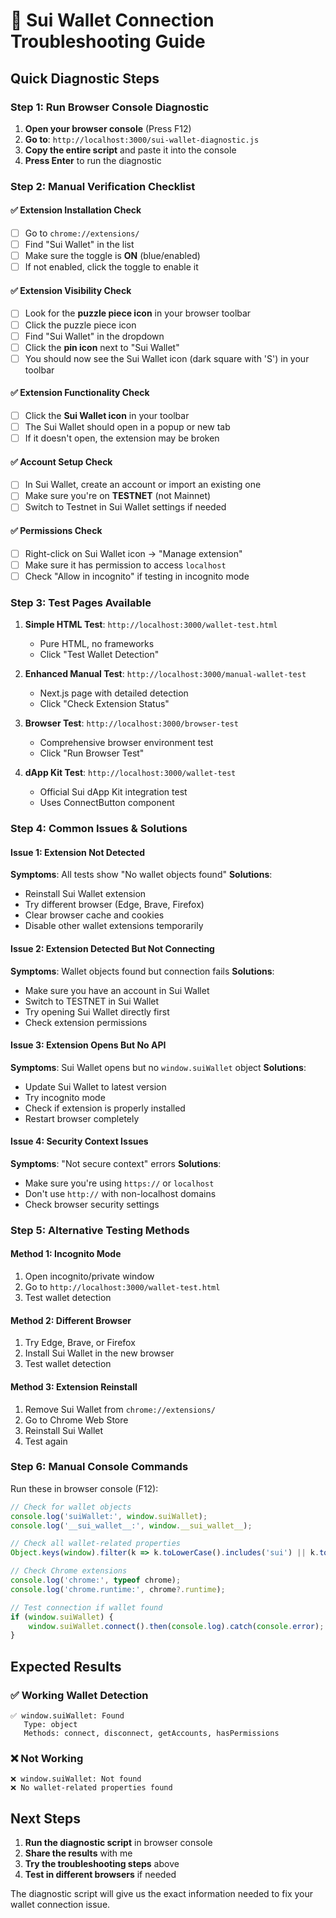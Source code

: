 # 🔧 Sui Wallet Connection Troubleshooting Guide

## Quick Diagnostic Steps

### Step 1: Run Browser Console Diagnostic
1. **Open your browser console** (Press F12)
2. **Go to**: `http://localhost:3000/sui-wallet-diagnostic.js`
3. **Copy the entire script** and paste it into the console
4. **Press Enter** to run the diagnostic

### Step 2: Manual Verification Checklist

#### ✅ Extension Installation Check
- [ ] Go to `chrome://extensions/`
- [ ] Find "Sui Wallet" in the list
- [ ] Make sure the toggle is **ON** (blue/enabled)
- [ ] If not enabled, click the toggle to enable it

#### ✅ Extension Visibility Check
- [ ] Look for the **puzzle piece icon** in your browser toolbar
- [ ] Click the puzzle piece icon
- [ ] Find "Sui Wallet" in the dropdown
- [ ] Click the **pin icon** next to "Sui Wallet"
- [ ] You should now see the Sui Wallet icon (dark square with 'S') in your toolbar

#### ✅ Extension Functionality Check
- [ ] Click the **Sui Wallet icon** in your toolbar
- [ ] The Sui Wallet should open in a popup or new tab
- [ ] If it doesn't open, the extension may be broken

#### ✅ Account Setup Check
- [ ] In Sui Wallet, create an account or import an existing one
- [ ] Make sure you're on **TESTNET** (not Mainnet)
- [ ] Switch to Testnet in Sui Wallet settings if needed

#### ✅ Permissions Check
- [ ] Right-click on Sui Wallet icon → "Manage extension"
- [ ] Make sure it has permission to access `localhost`
- [ ] Check "Allow in incognito" if testing in incognito mode

### Step 3: Test Pages Available

1. **Simple HTML Test**: `http://localhost:3000/wallet-test.html`
   - Pure HTML, no frameworks
   - Click "Test Wallet Detection"

2. **Enhanced Manual Test**: `http://localhost:3000/manual-wallet-test`
   - Next.js page with detailed detection
   - Click "Check Extension Status"

3. **Browser Test**: `http://localhost:3000/browser-test`
   - Comprehensive browser environment test
   - Click "Run Browser Test"

4. **dApp Kit Test**: `http://localhost:3000/wallet-test`
   - Official Sui dApp Kit integration test
   - Uses ConnectButton component

### Step 4: Common Issues & Solutions

#### Issue 1: Extension Not Detected
**Symptoms**: All tests show "No wallet objects found"
**Solutions**:
- Reinstall Sui Wallet extension
- Try different browser (Edge, Brave, Firefox)
- Clear browser cache and cookies
- Disable other wallet extensions temporarily

#### Issue 2: Extension Detected But Not Connecting
**Symptoms**: Wallet objects found but connection fails
**Solutions**:
- Make sure you have an account in Sui Wallet
- Switch to TESTNET in Sui Wallet
- Try opening Sui Wallet directly first
- Check extension permissions

#### Issue 3: Extension Opens But No API
**Symptoms**: Sui Wallet opens but no `window.suiWallet` object
**Solutions**:
- Update Sui Wallet to latest version
- Try incognito mode
- Check if extension is properly installed
- Restart browser completely

#### Issue 4: Security Context Issues
**Symptoms**: "Not secure context" errors
**Solutions**:
- Make sure you're using `https://` or `localhost`
- Don't use `http://` with non-localhost domains
- Check browser security settings

### Step 5: Alternative Testing Methods

#### Method 1: Incognito Mode
1. Open incognito/private window
2. Go to `http://localhost:3000/wallet-test.html`
3. Test wallet detection

#### Method 2: Different Browser
1. Try Edge, Brave, or Firefox
2. Install Sui Wallet in the new browser
3. Test wallet detection

#### Method 3: Extension Reinstall
1. Remove Sui Wallet from `chrome://extensions/`
2. Go to Chrome Web Store
3. Reinstall Sui Wallet
4. Test again

### Step 6: Manual Console Commands

Run these in browser console (F12):

```javascript
// Check for wallet objects
console.log('suiWallet:', window.suiWallet);
console.log('__sui_wallet__:', window.__sui_wallet__);

// Check all wallet-related properties
Object.keys(window).filter(k => k.toLowerCase().includes('sui') || k.toLowerCase().includes('wallet'));

// Check Chrome extensions
console.log('chrome:', typeof chrome);
console.log('chrome.runtime:', chrome?.runtime);

// Test connection if wallet found
if (window.suiWallet) {
    window.suiWallet.connect().then(console.log).catch(console.error);
}
```

## Expected Results

### ✅ Working Wallet Detection
```
✅ window.suiWallet: Found
   Type: object
   Methods: connect, disconnect, getAccounts, hasPermissions
```

### ❌ Not Working
```
❌ window.suiWallet: Not found
❌ No wallet-related properties found
```

## Next Steps

1. **Run the diagnostic script** in browser console
2. **Share the results** with me
3. **Try the troubleshooting steps** above
4. **Test in different browsers** if needed

The diagnostic script will give us the exact information needed to fix your wallet connection issue.
